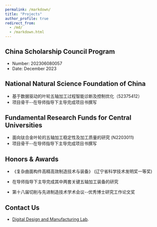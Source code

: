 ```yaml
---
permalink: /markdown/
title: "Projects"
author_profile: true
redirect_from: 
  - /md/
  - /markdown.html
---
```


## China Scholarship Council Program

* Number: 202306080057
* Date: December 2023

## National Natural Science Foundation of China
* 基于数据驱动的叶轮五轴加工过程智能诊断及控制优化（52375412）
* 项目骨干--在导师指导下主导完成项目书撰写

## Fundamental Research Funds for Central Universities
* 面向钛合金叶轮的五轴加工稳定性及加工质量的研究 (N2203011)
* 项目骨干--在导师指导下主导完成项目书撰写

## Honors & Awards
* 《复杂曲面构件高精高效制造技术与装备》 (辽宁省科学技术发明奖一等奖)
* 在导师指导下主导完成其中两套关键五轴加工装备的研究

* 第十八届切削与先进制造技术学术会议--优秀博士研究工作论文奖



## Contact Us
* [Digital Design and Manufacturing Lab](http://faculty.neu.edu.cn/zhulida/).

